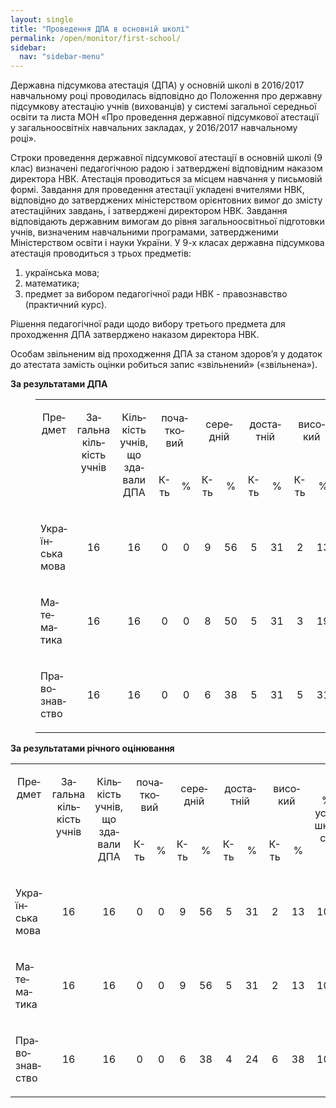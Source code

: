 ```yaml
---
layout: single
title: "Проведення ДПА в основній школі"
permalink: /open/monitor/first-school/
sidebar:
  nav: "sidebar-menu"
---
```


Державна підсумкова атестація (ДПА) у основній школі в 2016/2017 навчальному році проводилась відповідно до Положення про державну підсумкову атестацію учнів (вихованців) у системі загальної середньої освіти та листа МОН «Про проведення державної підсумкової атестації у загальноосвітніх навчальних закладах, у 2016/2017 навчальному році».

Строки проведення державної підсумкової атестації в основній школі (9 клас) визначені педагогічною радою і затверджені відповідним наказом директора НВК. Атестація проводиться за місцем навчання у письмовій формі. Завдання для проведення атестації укладені вчителями НВК, відповідно до затверджених міністерством орієнтовних вимог до змісту атестаційних завдань, і затверджені директором НВК. Завдання відповідають державним вимогам до рівня загальноосвітньої підготовки учнів, визначеним навчальними програмами, затвердженими Міністерством освіти і науки України. У 9-х класах державна підсумкова атестація проводиться з трьох предметів:

1. українська мова;
2. математика;
3. предмет за вибором педагогічної ради НВК - правознавство (практичний курс).

Рішення педагогічної ради щодо вибору третього предмета для проходження ДПА затверджено наказом директора НВК.

Особам звільненим від проходження ДПА за станом здоров’я у додаток до атестата замість оцінки робиться запис «звільнений» («звільнена»).

<p lang="uk-UA">
    <strong>За результатами ДПА</strong>
</p>
<dl>
    <dl>
        <dd>
            <table width="927" cellpadding="7" cellspacing="0">
                <colgroup>
                    <col width="153"/>
                    <col width="72"/>
                    <col width="75"/>
                    <col width="33"/>
                    <col width="33"/>
                    <col width="33"/>
                    <col width="33"/>
                    <col width="33"/>
                    <col width="33"/>
                    <col width="33"/>
                    <col width="33"/>
                    <col width="94"/>
                    <col width="82"/>
                </colgroup>
                <tbody>
                    <tr>
                        <td rowspan="2" width="153" height="26" valign="top">
                            <p lang="uk-UA" align="center">
                                Предмет
                            </p>
                        </td>
                        <td rowspan="2" width="72" valign="top">
                            <p lang="uk-UA" align="center">
                                Загальна кількість учнів
                            </p>
                        </td>
                        <td rowspan="2" width="75" valign="top">
                            <p lang="uk-UA" align="center">
                                Кількість учнів, що здавали ДПА
                            </p>
                        </td>
                        <td colspan="2" width="81">
                            <p lang="uk-UA" align="center">
                                початковий
                            </p>
                        </td>
                        <td colspan="2" width="81">
                            <p lang="uk-UA" align="center">
                                середній
                            </p>
                        </td>
                        <td colspan="2" width="81">
                            <p lang="uk-UA" align="center">
                                достатній
                            </p>
                        </td>
                        <td colspan="2" width="81">
                            <p lang="uk-UA" align="center">
                                високий
                            </p>
                        </td>
                        <td rowspan="2" width="94">
                            <p lang="uk-UA" align="center">
                                % успішності
                            </p>
                        </td>
                        <td rowspan="2" width="82">
                            <p lang="ru-RU" align="center">
                                % якість знань
                            </p>
                        </td>
                    </tr>
                    <tr>
                        <td width="33">
                            <p lang="uk-UA" align="center">
                                К-ть
                            </p>
                        </td>
                        <td width="33">
                            <p lang="uk-UA" align="center">
                                %
                            </p>
                        </td>
                        <td width="33">
                            <p lang="uk-UA" align="center">
                                К-ть
                            </p>
                        </td>
                        <td width="33">
                            <p lang="uk-UA" align="center">
                                %
                            </p>
                        </td>
                        <td width="33">
                            <p lang="uk-UA" align="center">
                                К-ть
                            </p>
                        </td>
                        <td width="33">
                            <p lang="uk-UA" align="center">
                                %
                            </p>
                        </td>
                        <td width="33">
                            <p lang="uk-UA" align="center">
                                К-ть
                            </p>
                        </td>
                        <td width="33">
                            <p lang="uk-UA" align="center">
                                %
                            </p>
                        </td>
                    </tr>
                    <tr>
                        <td width="153" valign="bottom">
                            <p lang="uk-UA">
                                Українська мова
                            </p>
                        </td>
                        <td width="72">
                            <p lang="uk-UA" align="center">
                                16
                            </p>
                        </td>
                        <td width="75">
                            <p lang="uk-UA" align="center">
                                16
                            </p>
                        </td>
                        <td width="33">
                            <p lang="uk-UA" align="center">
                                0
                            </p>
                        </td>
                        <td width="33">
                            <p lang="uk-UA" align="center">
                                0
                            </p>
                        </td>
                        <td width="33">
                            <p lang="uk-UA" align="center">
                                9
                            </p>
                        </td>
                        <td width="33">
                            <p lang="uk-UA" align="center">
                                56
                            </p>
                        </td>
                        <td width="33">
                            <p lang="uk-UA" align="center">
                                5
                            </p>
                        </td>
                        <td width="33">
                            <p lang="uk-UA" align="center">
                                31
                            </p>
                        </td>
                        <td width="33">
                            <p lang="uk-UA" align="center">
                                2
                            </p>
                        </td>
                        <td width="33">
                            <p lang="uk-UA" align="center">
                                13
                            </p>
                        </td>
                        <td width="94">
                            <p lang="uk-UA" align="center">
                                100
                            </p>
                        </td>
                        <td width="82">
                            <p lang="uk-UA" align="center">
                                44
                            </p>
                        </td>
                    </tr>
                    <tr>
                        <td width="153" valign="bottom">
                            <p lang="uk-UA">
                                Математика
                            </p>
                        </td>
                        <td width="72">
                            <p lang="uk-UA" align="center">
                                16
                            </p>
                        </td>
                        <td width="75">
                            <p lang="uk-UA" align="center">
                                16
                            </p>
                        </td>
                        <td width="33">
                            <p lang="uk-UA" align="center">
                                0
                            </p>
                        </td>
                        <td width="33">
                            <p lang="uk-UA" align="center">
                                0
                            </p>
                        </td>
                        <td width="33">
                            <p lang="uk-UA" align="center">
                                8
                            </p>
                        </td>
                        <td width="33">
                            <p lang="uk-UA" align="center">
                                50
                            </p>
                        </td>
                        <td width="33">
                            <p lang="uk-UA" align="center">
                                5
                            </p>
                        </td>
                        <td width="33">
                            <p lang="uk-UA" align="center">
                                31
                            </p>
                        </td>
                        <td width="33">
                            <p lang="uk-UA" align="center">
                                3
                            </p>
                        </td>
                        <td width="33">
                            <p lang="uk-UA" align="center">
                                19
                            </p>
                        </td>
                        <td width="94">
                            <p lang="uk-UA" align="center">
                                100
                            </p>
                        </td>
                        <td width="82">
                            <p lang="uk-UA" align="center">
                                50
                            </p>
                        </td>
                    </tr>
                    <tr>
                        <td width="153" valign="bottom">
                            <p lang="uk-UA">
                                Правознавство
                            </p>
                        </td>
                        <td width="72">
                            <p lang="uk-UA" align="center">
                                16
                            </p>
                        </td>
                        <td width="75">
                            <p lang="uk-UA" align="center">
                                16
                            </p>
                        </td>
                        <td width="33">
                            <p lang="uk-UA" align="center">
                                0
                            </p>
                        </td>
                        <td width="33">
                            <p lang="uk-UA" align="center">
                                0
                            </p>
                        </td>
                        <td width="33">
                            <p lang="uk-UA" align="center">
                                6
                            </p>
                        </td>
                        <td width="33">
                            <p lang="uk-UA" align="center">
                                38
                            </p>
                        </td>
                        <td width="33">
                            <p lang="uk-UA" align="center">
                                5
                            </p>
                        </td>
                        <td width="33">
                            <p lang="uk-UA" align="center">
                                31
                            </p>
                        </td>
                        <td width="33">
                            <p lang="uk-UA" align="center">
                                5
                            </p>
                        </td>
                        <td width="33">
                            <p lang="uk-UA" align="center">
                                31
                            </p>
                        </td>
                        <td width="94">
                            <p lang="uk-UA" align="center">
                                100
                            </p>
                        </td>
                        <td width="82">
                            <p lang="uk-UA" align="center">
                                62
                            </p>
                        </td>
                    </tr>
                </tbody>
            </table>
        </dd>
    </dl>
</dl>
<p lang="ru-RU">
    <strong>За результатами річного оцінювання</strong>
</p>
<center>
    <table dir="ltr" width="920" cellpadding="7" cellspacing="0">
        <colgroup>
            <col width="153"/>
            <col width="72"/>
            <col width="75"/>
            <col width="32"/>
            <col width="32"/>
            <col width="32"/>
            <col width="32"/>
            <col width="32"/>
            <col width="32"/>
            <col width="32"/>
            <col width="32"/>
            <col width="93"/>
            <col width="89"/>
        </colgroup>
        <tbody>
            <tr>
                <td rowspan="2" width="153" height="21" valign="top">
                    <p lang="uk-UA" align="center">
                        Предмет
                    </p>
                </td>
                <td rowspan="2" width="72" valign="top">
                    <p lang="uk-UA" align="center">
                        Загальна кількість учнів
                    </p>
                </td>
                <td rowspan="2" width="75" valign="top">
                    <p lang="uk-UA" align="center">
                        Кількість учнів, що здавали ДПА
                    </p>
                </td>
                <td colspan="2" width="78">
                    <p lang="uk-UA" align="center">
                        початковий
                    </p>
                </td>
                <td colspan="2" width="78">
                    <p lang="uk-UA" align="center">
                        середній
                    </p>
                </td>
                <td colspan="2" width="78">
                    <p lang="uk-UA" align="center">
                        достатній
                    </p>
                </td>
                <td colspan="2" width="78">
                    <p lang="uk-UA" align="center">
                        високий
                    </p>
                </td>
                <td rowspan="2" width="93">
                    <p lang="uk-UA" align="center">
                        % успішності
                    </p>
                </td>
                <td rowspan="2" width="89">
                    <p lang="ru-RU" align="center">
                        % якість знань
                    </p>
                </td>
            </tr>
            <tr>
                <td width="32">
                    <p lang="uk-UA" align="center">
                        К-ть
                    </p>
                </td>
                <td width="32">
                    <p lang="uk-UA" align="center">
                        %
                    </p>
                </td>
                <td width="32">
                    <p lang="uk-UA" align="center">
                        К-ть
                    </p>
                </td>
                <td width="32">
                    <p lang="uk-UA" align="center">
                        %
                    </p>
                </td>
                <td width="32">
                    <p lang="uk-UA" align="center">
                        К-ть
                    </p>
                </td>
                <td width="32">
                    <p lang="uk-UA" align="center">
                        %
                    </p>
                </td>
                <td width="32">
                    <p lang="uk-UA" align="center">
                        К-ть
                    </p>
                </td>
                <td width="32">
                    <p lang="uk-UA" align="center">
                        %
                    </p>
                </td>
            </tr>
            <tr>
                <td width="153">
                    <p lang="uk-UA">
                        Українська мова
                    </p>
                </td>
                <td width="72">
                    <p lang="uk-UA" align="center">
                        16
                    </p>
                </td>
                <td width="75">
                    <p lang="uk-UA" align="center">
                        16
                    </p>
                </td>
                <td width="32">
                    <p lang="uk-UA" align="center">
                        0
                    </p>
                </td>
                <td width="32">
                    <p lang="uk-UA" align="center">
                        0
                    </p>
                </td>
                <td width="32">
                    <p lang="uk-UA" align="center">
                        9
                    </p>
                </td>
                <td width="32">
                    <p lang="uk-UA" align="center">
                        56
                    </p>
                </td>
                <td width="32">
                    <p lang="uk-UA" align="center">
                        5
                    </p>
                </td>
                <td width="32">
                    <p lang="uk-UA" align="center">
                        31
                    </p>
                </td>
                <td width="32">
                    <p lang="uk-UA" align="center">
                        2
                    </p>
                </td>
                <td width="32">
                    <p lang="uk-UA" align="center">
                        13
                    </p>
                </td>
                <td width="93">
                    <p lang="uk-UA" align="center">
                        100
                    </p>
                </td>
                <td width="89">
                    <p lang="uk-UA" align="center">
                        44
                    </p>
                </td>
            </tr>
            <tr>
                <td width="153">
                    <p lang="uk-UA">
                        Математика
                    </p>
                </td>
                <td width="72">
                    <p lang="uk-UA" align="center">
                        16
                    </p>
                </td>
                <td width="75">
                    <p lang="uk-UA" align="center">
                        16
                    </p>
                </td>
                <td width="32">
                    <p lang="uk-UA" align="center">
                        0
                    </p>
                </td>
                <td width="32">
                    <p lang="uk-UA" align="center">
                        0
                    </p>
                </td>
                <td width="32">
                    <p lang="uk-UA" align="center">
                        9
                    </p>
                </td>
                <td width="32">
                    <p lang="uk-UA" align="center">
                        56
                    </p>
                </td>
                <td width="32">
                    <p lang="uk-UA" align="center">
                        5
                    </p>
                </td>
                <td width="32">
                    <p lang="uk-UA" align="center">
                        31
                    </p>
                </td>
                <td width="32">
                    <p lang="uk-UA" align="center">
                        2
                    </p>
                </td>
                <td width="32">
                    <p lang="uk-UA" align="center">
                        13
                    </p>
                </td>
                <td width="93">
                    <p lang="uk-UA" align="center">
                        100
                    </p>
                </td>
                <td width="89">
                    <p lang="uk-UA" align="center">
                        44
                    </p>
                </td>
            </tr>
            <tr>
                <td width="153">
                    <p lang="uk-UA">
                        Правознавство
                    </p>
                </td>
                <td width="72">
                    <p lang="uk-UA" align="center">
                        16
                    </p>
                </td>
                <td width="75">
                    <p lang="uk-UA" align="center">
                        16
                    </p>
                </td>
                <td width="32">
                    <p lang="uk-UA" align="center">
                        0
                    </p>
                </td>
                <td width="32">
                    <p lang="uk-UA" align="center">
                        0
                    </p>
                </td>
                <td width="32">
                    <p lang="uk-UA" align="center">
                        6
                    </p>
                </td>
                <td width="32">
                    <p lang="uk-UA" align="center">
                        38
                    </p>
                </td>
                <td width="32">
                    <p lang="uk-UA" align="center">
                        4
                    </p>
                </td>
                <td width="32">
                    <p lang="uk-UA" align="center">
                        24
                    </p>
                </td>
                <td width="32">
                    <p lang="uk-UA" align="center">
                        6
                    </p>
                </td>
                <td width="32">
                    <p lang="uk-UA" align="center">
                        38
                    </p>
                </td>
                <td width="93">
                    <p lang="uk-UA" align="center">
                        100
                    </p>
                </td>
                <td width="89">
                    <p lang="uk-UA" align="center">
                        62
                    </p>
                </td>
            </tr>
        </tbody>
    </table>
</center>
<br/>
